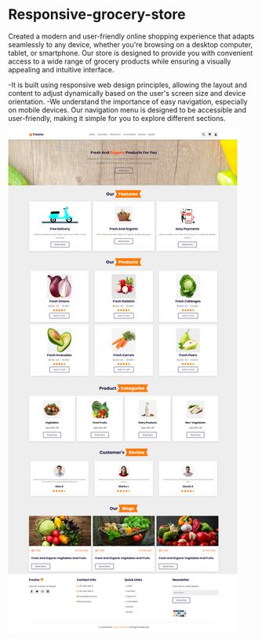 
<h1>Responsive-grocery-store </h1>
<p>Created a modern and user-friendly online shopping experience that adapts seamlessly to any device, whether you're browsing on a desktop computer, tablet, or smartphone. Our store is designed to provide you with convenient access to a wide range of grocery products while ensuring a visually appealing and intuitive interface.</p>

-It is built using responsive web design principles, allowing the layout and content to adjust dynamically based on the user's screen size and device orientation.
-We understand the importance of easy navigation, especially on mobile devices. Our navigation menu is designed to be accessible and user-friendly, making it simple for you to explore different sections.


![preview img](/preview.png)
